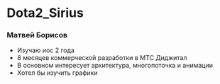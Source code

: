 # Dota2_Sirius

### Матвей Борисов
<ul>
	<li>Изучаю иос 2 года</li>
	<li>8 месяцев коммерческой разработки в МТС Диджитал</li>
	<li>В основном интересует архитектура, многопоточка и анимации</li>
	<li>Хотел бы изучить графики</li>
</ui>
